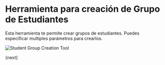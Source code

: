 <!-- add-breadcrumbs -->
# Herramienta para creación de Grupo de Estudiantes

Esta herramienta te permite crear grupos de estudiantes. Puedes especificar multiples parámetros para crearlos.


<img class="screenshot" alt="Student Group Creation Tool" src="/docs/assets/img/schools/student/student-group-creation-tool.png">

{next}
